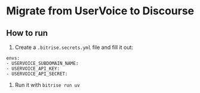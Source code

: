 # Migrate from UserVoice to Discourse

## How to run

1. Create a `.bitrise.secrets.yml` file and fill it out:
```
envs:
- USERVOICE_SUBDOMAIN_NAME:
- USERVOICE_API_KEY:
- USERVOICE_API_SECRET:
```
1. Run it with `bitrise run uv`
